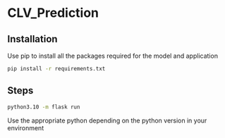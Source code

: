 # CLV_Prediction

## Installation
Use pip to install all the packages required for the model and application
```bash
pip install -r requirements.txt
```

## Steps 
```bash
python3.10 -m flask run
```
Use the appropriate python depending on the python version in your environment
